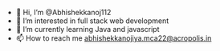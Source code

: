 - 👋 Hi, I’m @Abhishekkanoj112
- 👀 I’m interested in full stack web development  
- 🌱 I’m currently learning Java and javascript 
- 📫 How to reach me abhishekkanojiya.mca22@acropolis.in

<!---
Abhishekkanoj112/Abhishekkanoj112 is a ✨ special ✨ repository because its `README.md` (this file) appears on your GitHub profile.
You can click the Preview link to take a look at your changes.
--->
